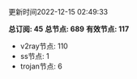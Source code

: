 更新时间2022-12-15 02:49:33

**总订阅: 45**
**总节点: 689**
**有效节点: 117**
- v2ray节点: 110
- ss节点: 1
- trojan节点: 6
